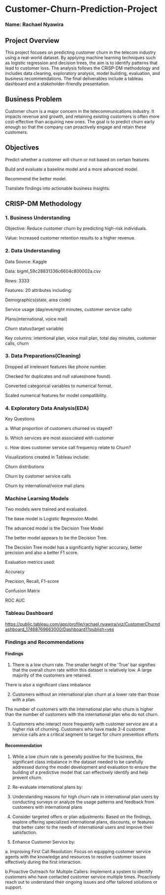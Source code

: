 # Customer-Churn-Prediction-Project
### Name: Rachael Nyawira

## Project Overview

This project focuses on predicting customer churn in the telecom industry using a real-world dataset. By applying machine learning techniques such as logistic regression and decision trees, the aim is to identify patterns that lead to customer loss. The analysis follows the CRISP-DM methodology and includes data cleaning, exploratory analysis, model building, evaluation, and business recommendations. The final deliverables include a tableau dashboard and a stakeholder-friendly presentation.

## Business Problem

Customer churn is a major concern in the telecommunications industry. It impacts revenue and growth, and retaining existing customers is often more cost-effective than acquiring new ones. The goal is to predict churn early enough so that the company can proactively engage and retain these customers.

## Objectives

Predict whether a customer will churn or not based on certain features.

Build and evaluate a baseline model and a more advanced model.

Recommend the better model.

Translate findings into actionable business insights.

## CRISP-DM Methodology

### 1. Business Understanding

Objective: Reduce customer churn by predicting high-risk individuals.

Value: Increased customer retention results to a higher revenue.

### 2. Data Understanding 

Data Source: Kaggle

Data: bigml_59c28831336c6604c800002a.csv

Rows: 3333  

Features: 20 attributes including:

Demographics(state, area code)

Service usage (day/eve/night minutes, customer service calls)

Plans(international, voice mail)

Churn status(target variable)

Key columns: intentional plan, voice mail plan, total day minutes, customer calls, churn

### 3. Data Preparations(Cleaning)

Dropped all irrelevant features like phone number.

Checked for duplicates and null values(none found).

Converted categorical variables to numerical format.

Scaled numerical features for model compatibility.

### 4. Exploratory Data Analysis(EDA)

Key Questions

a. What proportion of customers churned vs stayed?

b. Which services are most associated with customer 

c. How does customer service call frequency relate to Churn?

Visualizations created in Tableau include:

Churn distributions

Churn by customer service calls

Churn by international/voice mail plans

### Machine Learning Models
Two models were trained and evaluated.

The base model is Logistic Regression Model.

The advanced model is the Decision Tree Model

The better model appears to be the Decision Tree.

The Decision Tree model has a significantly higher accuracy, better precision and also a better F1 score.

Evaluation metrics used: 

Accuracy

Precision, Recall, F1-score

Confusion Matrix

ROC AUC

### Tableau Dashboard

https://public.tableau.com/app/profile/rachael.nyawira/viz/CustomerChurndashboard_17468769663000/Dashboard1?publish=yes

### Findings and Recommendations

 #### Findings
 
1. There is a low churn rate. The smaller height of the 'True' bar signifies that the overall churn rate within this dataset is relatively low. A large majority of the customers are retained.

There is also a significant class imbalance 

2. Customers without an international plan churn at a lower rate than those with a plan.

The number of customers with the international plan who churn is higher than the number of customers with the international plan who do not churn.

3. Customers who interact more frequently with customer service are at a higher risk of churning.
Customers who have made 3-4 customer service calls are a critical segment to target for churn prevention efforts

#### Recommendation

1. While a low churn rate is generally positive for the business, the significant class imbalance in the dataset needed to be carefully addressed during the model development and evaluation to ensure the building of a predictive model that can effectively identify and help prevent churn.

2. Re-evaluate international plans by:

1. Understanding reasons for high churn rate in international plan users by conducting surveys or analyze the usage patterns and feedback from customers with international plans

2. Consider targeted offers or plan adjustments: Based on the findings, explore offering specialized international plans, discounts, or features that better cater to the needs of international users and improve their satisfaction.

3. Enhance Customer Service by:

a. Improving First Call Resolution: Focus on equipping customer service agents with the knowledge and resources to resolve customer issues effectively during the first interaction.

b.Proactive Outreach for Multiple Callers: Implement a system to identify customers who have contacted customer service multiple  times. Proactively reach out to understand their ongoing issues and offer tailored solutions or support.
